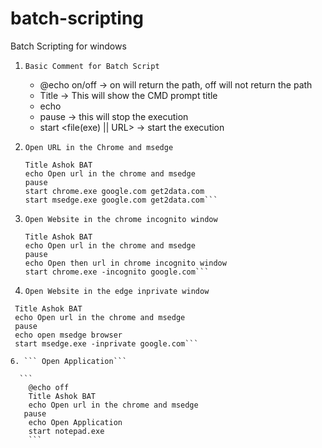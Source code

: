# batch-scripting
Batch Scripting for windows
1. ```Basic Comment for Batch Script```
   - @echo on/off -> on will return the path, off will not return the path
   - Title <Basic Tile> -> This will show the CMD prompt title
   - echo <Description>
   - pause -> this will stop the execution
   - start <file(exe) || URL> -> start the execution
     
2. ```Open URL in the Chrome and msedge```
   
   ```@echo off
   Title Ashok BAT
   echo Open url in the chrome and msedge
   pause
   start chrome.exe google.com get2data.com
   start msedge.exe google.com get2data.com```
4. ```Open Website in the chrome incognito window```
   
   ```@echo off
   Title Ashok BAT
   echo Open url in the chrome and msedge
   pause
   echo Open then url in chrome incognito window
   start chrome.exe -incognito google.com```
5. ```Open Website in the edge inprivate window```
   
  ```@echo off
   Title Ashok BAT
   echo Open url in the chrome and msedge
   pause
   echo open msedge browser
   start msedge.exe -inprivate google.com```

6. ``` Open Application```
 
    ```
      @echo off
      Title Ashok BAT
      echo Open url in the chrome and msedge
     pause
      echo Open Application
      start notepad.exe
      ```
